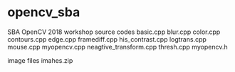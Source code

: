 # opencv_sba
SBA OpenCV 2018 workshop
source codes
 basic.cpp
 blur.cpp
 color.cpp
 contours.cpp
 edge.cpp
 framediff.cpp
 his_contrast.cpp
 logtrans.cpp
 mouse.cpp
 myopencv.cpp
 neagtive_transform.cpp
 thresh.cpp
 myopencv.h
 
image files
  imahes.zip
